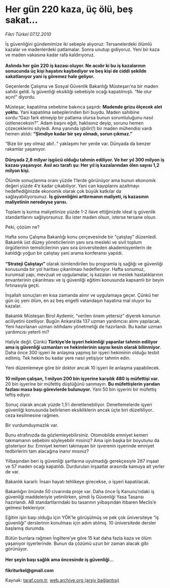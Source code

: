 # Her gün 220 kaza, üç ölü, beş sakat...

*Fikri Türkel 07.12.2010*

<div class="yazi"><p>İş güvenliğini gündemimize iki sebeple alıyoruz: Tersanelerdeki ölümlü kazalar ve madenlerdeki patlamalar. Sonra unutup gidiyoruz. Yeni bir kaza ve maden vakasına kadar rafa kaldırıyoruz.<br/><br/><b>Aslında her gün 220 iş kazası oluyor. Ne acıdır ki bu iş kazalarının sonucunda üç kişi hayatını kaybediyor ve beş kişi de ciddi şekilde sakatlanıyor yani iş göremez hale geliyor.</b></p>
<p>Geçenlerde Çalışma ve Sosyal Güvenlik Bakanlığı Müsteşarı’na bir maden sahibi geldi. İş güvenliği eksikliği sebebiyle ocağı kapatılmıştı. “Ne olur açın!” diyordu. </p>
<p>Müsteşar, kapatılma sebebine bakınca şaşırdı: <b>Madende grizu ölçecek alet yoktu.</b> Yani kapatılma sebeplerinden biri buydu. Maden sahibine sordu:”Gazı fark etmeyip bir patlama olursa bunun sorumluluğunu nasıl üstleneceksin?”. Adam başını eğdi, haklısınız deyip, sorunu hemen çözeceklerini söyledi. Ama yanında işbilir(!) bir maden mühendisi vardı hemen atıldı: <b>“Şimdiye kadar bir şey olmadı, sorun çıkmaz.”</b> </p>
<p>“Bize bir şey olmaz abi!..” yaklaşımı her yerde var. Dünyada da benzer rakamlar yaşanıyor.<br/><br/><b>Dünyada 2,8 milyar işgücü olduğu tahmin ediliyor. Ve her yıl 300 milyon iş kazası yaşanıyor. Asıl acı tarafı şu: Her yıl iş kazalarından ölen sayısı 1,2 milyon kişi. </b></p>
<p>Ölümle sonuçlanma oranı yüzde 1’lerde görünüyor ama bunun ekonomik değeri yüzde 4’e kadar çıkabiliyor. Yani can kayıplarını azaltmayı hedeflediğinizde ekonomik olarak çok büyük katkılar da sağlayabiliyorsunuz. <b>İş güvenliğini arttırmanın maliyeti, iş kazasının maliyetinin neredeyse yarısı.</b> </p>
<p>Toplam iş kurma maliyetinize yüzde 1-2 ilave ettiğinizde ideal iş güvenlik standartlarını sağlıyorsunuz. Bu ister maden olsun, isterse tersane olsun. </p>
<p>Peki, çözüm ne? </p>
<p>Hafta sonu Çalışma Bakanlığı konu çerçevesinde bir “çalıştay” düzenledi. Bakanlık üst düzey yöneticilerinin yanı sıra mesleki ve sivil toplum örgütlerinin temsilcilerinin yanı sıra üniversiteden akademisyenlerin de katıldığı yoğun bir çalıştay yani arama konferansı yapıldı. <br/><br/><b>“Strateji Çalıştayı”</b> olarak isimlendirilen bu programla iş sağlığı ve güvenliği konusunda bir yol haritası çıkarılması hedefleniyor. Hafta sonumuz, kurumsal yapı, mevzuat ve uygulamalar, iş kazaları ve meslek hastalıklarının envanterinin çıkarılması ve iş güvenliği eğitimi konusunda kapsamlı bir beyin fırtınasıyla geçti. </p>
<p>İnşallah sonuçları en kısa zamanda alınır ve uygulamaya geçer. Çünkü her gün üç yeni ölüm, en az beş engelli vatandaşın hayatına mal oluyor bu kazalar.</p>
<p>Bakanlık Müsteşarı Birol Aydemir, “verilen önem yetersiz” diyerek konunun aciliyetini özetliyor. Bugün Ankara’da 137 uzman yardımcısı alımı yapılacak. Yeni hazırlanan uzman istihdamı yönetmeliği de hazırlandı. Bu kadar uzman yardımcısı yeterli mi?</p>
<p>Haliyle değil. Çünkü <b>Türkiye’de işyeri hekimliği yapanlar tahmin ediliyor ama iş güvenliği uzmanları ve hekimlerinin sayısı kesin olarak bilinmiyor</b>. Daha önce 300 işyeri ile anlaşma yapmış bir işyeri hekiminin olduğu tesbit edilmiş. Tek hekim bu kadar yere nasıl yetişiyor tahmin edin.</p>
<p>Yeni düzenlemeye göre bir doktor ancak 10 işyeri ile anlaşma yapabilecek. <br/><br/><b>10 milyon çalışan, 1 milyon 200 bin işyerine karşılık 480 iş müfettişi var.</b> 20 bin işyerine bir müfettiş düştüğünü sanmayın. <b>Bu müfettişlerin yarıdan fazlası masa başı görevlerde bulunuyor.</b> Yani 50 bin işyerini bir müfettiş teftiş ediyor. </p>
<p>Sonuç olarak ancak yüzde 1,5’i denetlenebiliyor. Denetlemelerde işyeri güvenliği konusunda belirlenen eksikliklerin ancak üçte biri düzeltiliyor.. ceza kesilmesine rağmen. </p>
<p>Bir vurdumduymazlık var.</p>
<p>Bunu etrafınızda da gözlemleyebilirsiniz. Otomobilde emniyet kemeri takmamanın sebebini söyleyebilir misiniz? Ama işin başka bir boyutunu da gösteriyor bu: Emniyet kemeri takmayan bir işverenin işyerinde emniyet tedbirlerini tam alacağına inanır mısınız?</p>
<p>Yılbaşından beri iş güvenliği şartlarına uyulmadığı gerekçesiyle 287 inşaat ve 57 maden ocağı kapatıldı. Durdurulan inşaatlar arasında kamuya ait yerler de var. </p>
<p>Bakanlık kararlı: İnsan hayatı tehlikeye girecekse, o işyeri kapatılacak. </p>
<p>Bakanlığın önünde 50 civarında proje var. Daha önce İş Kanunu’ndaki iş güvenliği maddeleriyle yetinilirken, şimdi İş Güvenliği Yasa Tasarısı hazırlandı. AB standartlarındaki bu tasarının yılbaşından itibaren Meclis’e gelmesi bekleniyor. </p>
<p>Eğitim işin başı olduğu için YÖK’le görüşülmüş ve pek çok üniversiteye “iş güvenliği” derslerinin konulması için adım atılmış. 10 üniversitede dersler başlamış durumda. </p>
<p>Bütün bunlara rağmen İngiltere’ye göre 15 kat daha fazla kaza ve ölüm yaşanıyor işyerlerinde. Bunun da çözümü uzun bir zaman alacak gibi görünüyor. <br/><br/><b>Her şeyin başı sağlık ama öncesinde iş güvenliği...<br/><br/></b><b>fikriturkel@gmail.com</b></p></div>

Kaynak: [taraf.com.tr](http://www.taraf.com.tr:80/fikri-turkel/makale-her-gun-220-kaza-uc-olu-bes-sakat.htm), [web.archive.org (arşiv bağlantısı)](http://web.archive.org/web/20101208181634/http://www.taraf.com.tr:80/fikri-turkel/makale-her-gun-220-kaza-uc-olu-bes-sakat.htm)

